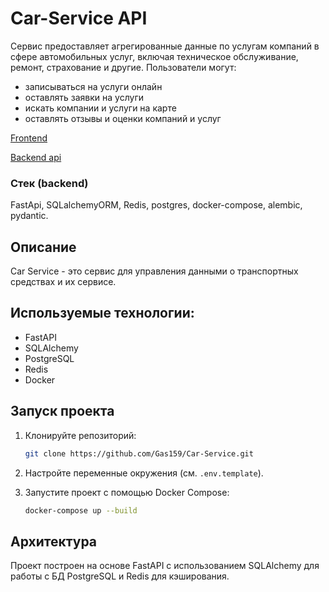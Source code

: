 # Car-Service API
Сервис предоставляет агрегированные данные по услугам компаний в сфере автомобильных услуг, включая техническое обслуживание, ремонт, страхование и другие. Пользователи могут:

- записываться на услуги онлайн
- оставлять заявки на услуги
- искать компании и услуги на карте
- оставлять отзывы и оценки компаний и услуг

[Frontend](https://car-service-18635.web.app/)

[Backend api](https://gas159.ru/docs#/)

### Стек (backend)
FastApi, SQLalchemyORM, Redis, postgres, docker-compose, alembic, pydantic.

## Описание
Car Service - это сервис для управления данными о транспортных средствах и их сервисе.

## Используемые технологии:
- FastAPI
- SQLAlchemy
- PostgreSQL
- Redis
- Docker

## Запуск проекта
1. Клонируйте репозиторий:
    ```bash
    git clone https://github.com/Gas159/Car-Service.git
    ```

2. Настройте переменные окружения (см. `.env.template`).

3. Запустите проект с помощью Docker Compose:
    ```bash
    docker-compose up --build
    ```

## Архитектура
Проект построен на основе FastAPI с использованием SQLAlchemy для работы с БД PostgreSQL и Redis для кэширования.

[//]: # (## Installation)

[//]: # (установить python 3.12e)

[//]: # ()
[//]: # (в терминале установить менеджер зависимостей poetrey)

[//]: # ()
[//]: # (```)

[//]: # ($ pip install poetry )

[//]: # (```)

[//]: # (```)

[//]: # ($ git clone https://github.com/Gas159/Car-Service.git)

[//]: # (```)

[//]: # (перейти в папку с проектом:)

[//]: # (```)

[//]: # ($ cd Car_Service)

[//]: # (```)

[//]: # ()
[//]: # (далее все выполнять в виртульном окружении. make shell создаст его если нету.)

[//]: # (```)

[//]: # ($ make shell )

[//]: # (```)

[//]: # ()
[//]: # (установить все зависимости)

[//]: # (```)

[//]: # ($ make install )

[//]: # (```)

[//]: # ()
[//]: # (запустить файл server/main.py)

[//]: # ()
[//]: # (открыть бразер по адресу:)

[//]: # (http://0.0.0.0:8000/ )